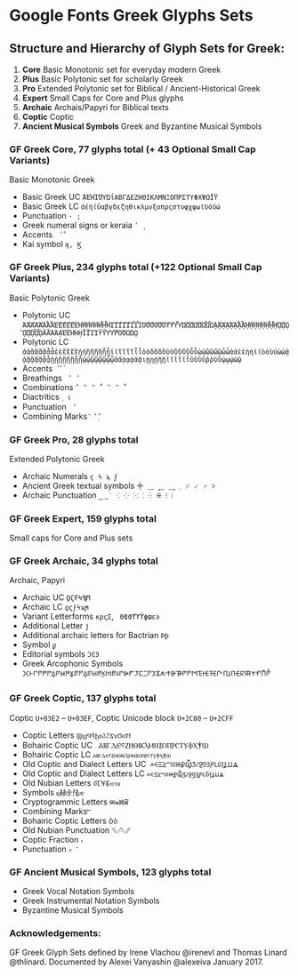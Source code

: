 
Google Fonts Greek Glyphs Sets
============================

## Structure and Hierarchy of Glyph Sets for Greek:

1. **Core** Basic Monotonic set for everyday modern Greek
2. **Plus** Basic Polytonic set for scholarly Greek
3. **Pro** Extended Polytonic set for Biblical / Ancient-Historical Greek
4. **Expert** Small Caps for Core and Plus glyphs 
4. **Archaic** Archais/Papyri for Biblical texts
5. **Coptic** Coptic 
6. **Ancient Musical Symbols** Greek and Byzantine Musical Symbols

### GF Greek Core, 77 glyphs total (+ 43 Optional Small Cap Variants)

Basic Monotonic Greek

* Basic Greek UC ` ΆΈΉΊΌΎΏΐΑΒΓΔΕΖΗΘΙΚΛΜΝΞΟΠΡΣΤΥΦΧΨΩΪΫ `
* Basic Greek LC ` άέήίΰαβγδεζηθικλμνξοπρςστυφχψωϊϋόύώ `
* Punctuation ` · ; `
* Greek numeral signs or keraia ` ʹ ͵ `
* Accents `  ́ ΅ `
* Kai symbol ` ϗ, Ϗ `

### GF Greek Plus, 234 glyphs total (+122 Optional Small Cap Variants)

Basic Polytonic Greek

* Polytonic UC `ἈἉἊἋἌἍἎἏἘἙἚἛἜἝἨἩἪἫἬἭἮἯἸἹἺἻἼἽἾἿὈὉὊὋὌὍὙὛὝὟὨὩὪὫὬὭὮὯᾈᾉᾊᾋᾌᾍᾎᾏᾘᾙᾚᾛᾜᾝᾞᾟᾨᾩᾪᾫᾬᾭᾮᾯᾸᾹᾺΆᾼῈΈῊΉῌῘῙῚΊῨῩῪΎῬῸΌῺΏῼ `
* Polytonic LC ` ἀἁἂἃἄἅἆἇἐἑἒἓἔἕἠἡἢἣἤἥἦἧἰἱἲἳἴἵἶἷὀὁὂὃὄὅὐὑὒὓὔὕὖὗὠὡὢὣὤὥὦὧὰάὲέὴήὶίὸόὺύὼώᾀᾁᾂᾃᾄᾅᾆᾇᾐᾑᾒᾓᾔᾕᾖᾗᾠᾡᾢᾣᾤᾥᾦᾧᾰᾱᾲᾳᾴᾶᾷιῂῃῄῆῇῐῑῒΐῖῗῠῡῢΰῤῥῦῧῲῳῴῶῷ `
* Accents `  ́ `  ͂ `
* Breathings `  ̔  ̓ `* Combinations ` ῁ ῍ ῎ ῏ ῝ ῞ ῟ `
* Diactritics `  ͅ ι `
* Punctuation `  ̓ `
* Combining Marks ` ͂ ̓ ̈́ ͅ `

### GF Greek Pro, 28 glyphs total 

Extended Polytonic Greek

* Archaic Numerals ` ϛ ϟ ϡ ϝ `
* Ancient Greek textual symbols ` ⸎ ⸏ ⸐ ⸑ ⸒ ⸓ ⸔ ⸕ ⸖ `
* Archaic Punctuation ` ‿ ͜ ˙ ⁖ ⁘ ⁙ ⁚ ⁛ ⁜ ⁝ ⁞ `

### GF Greek Expert, 159 glyphs total

Small caps for Core and Plus sets

### GF Greek Archaic, 34 glyphs total

Archaic, Papyri

* Archaic UC ` ϘϚϜϞϠϺ `
* Archaic LC ` ϙϛϝϟϡϻ `
* Variant Letterforms ` κρςΣ `, ` Θϐϑϒϓϔϕϖε϶`
* Additional Letter `ϳ`
* Additional archaic letters for Bactrian `Ϸϸ`
* Symbol `ϼ`
* Editorial symbols `ϽϾϿ`
* Greek Arcophonic Symbols ` 𐅀𐅁𐅂𐅃𐅆𐅇𐅈𐅉𐅊𐅋𐅌𐅍𐅎𐅏𐅐𐅑𐅒𐅓𐅔𐅕𐅖𐅗𐅘𐅙𐅚𐅛𐅜𐅝𐅞𐅟𐅠𐅡𐅢𐅣𐅤𐅥𐅦𐅧𐅨𐅩𐅪𐅫𐅬𐅭𐅮𐅯𐅰𐅱𐅲𐅳𐅴 `

### GF Greek Coptic, 137 glyphs total

Coptic `U+03E2` – `U+03EF`, Coptic Unicode block `U+2C80` – `U+2CFF`

* Coptic Letters `ϢϣϤϥϦϧϨϩϪϫϬϭϮϯ`
* Bohairic Coptic UC ` ⲀⲂⲄⲆⲈⲊⲌⲎⲐⲒⲔⲖⲘⲚⲜⲞⲠⲢⲤⲦⲨⲪⲬⲮⲰ`
* Bohairic Coptic LC ` ⲁⲃⲅⲇⲉⲋⲍⲏⲑⲓⲕⲗⲙⲛⲝⲟⲡⲣⲥⲧⲩⲫⲭⲯⲱ `
* Old Coptic and Dialect Letters UC` ⲲⲴⲶⲸⲺⲼⲾⳀⳂⳄⳆⳈⳊⳌⳎⳐⳒⳔⳖⳘⳚ`
* Old Coptic and Dialect Letters LC ` ⲳⲵⲷⲹⲻⲽⲿⳁⳃⳅⳇⳉⳋⳍⳏⳑⳓⳕⳗⳙⳛ `
* Old Nubian Letters ` ⳜⳞⳠⳢⳝⳟⳡⳣ `
* Symbols ` ⳤ⳥⳦⳧⳨⳩⳪ `
* Cryptogrammic Letters ` ⳫⳬⳭⳮ⳯⳰⳱ `
* Combining Marks ` ⳯⳰⳱ ` 
* Bohairic Coptic Letters ` Ⳳⳳ `
* Old Nubian Punctuation ` ⳹⳺⳻⳼ `
* Coptic Fraction ` ⳽ ` 
* Punctuation ` ⳾ ⳿ ` 

### GF Ancient Musical Symbols, 123 glyphs total

* Greek Vocal Notation Symbols
* Greek Instrumental Notation Symbols
* Byzantine Musical Symbols

### Acknowledgements:

GF Greek Glyph Sets defined by Irene Vlachou @irenevl and Thomas Linard @thlinard. Documented by Alexei Vanyashin @alexeiva January 2017.
